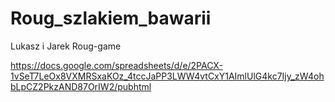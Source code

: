 # Roug_szlakiem_bawarii
Lukasz i Jarek Roug-game

https://docs.google.com/spreadsheets/d/e/2PACX-1vSeT7LeOx8VXMRSxaKOz_4tccJaPP3LWW4vtCxY1AImlUlG4kc7Ijy_zW4ohbLpCZ2PkzAND87OrIW2/pubhtml
